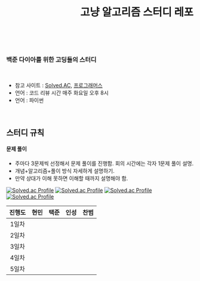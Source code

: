 <header align="center" style="text-align: center">
  
  # 　　　　　　　고냥 알고리즘 스터디 레포
</header><br>

### 백준 다이아를 위한 고딩들의 스터디
<br>

* 참고 사이트 : [Solved.AC](https://solved.ac/), [프로그래머스](https://programmers.co.kr/)
* 언어 : 코드 리뷰 시간 매주 화요일 오후 8시
* 언어 : 파이썬
<br>

## 스터디 규칙

#### 문제 풀이
* 주마다 3문제씩 선정해서 문제 풀이를 진행함. 회의 시간에는 각자 1문제 풀이 설명.
* 개념+알고리즘+풀이 방식 자세하게 설명하기.
* 만약 상대가 이해 못하면 이해할 때까지 설명해야 함.


[![Solved.ac Profile](http://mazassumnida.wtf/api/v2/generate_badge?boj=qetqet910)](https://solved.ac/qetqet910/)
[![Solved.ac Profile](http://mazassumnida.wtf/api/v2/generate_badge?boj=wns4126)](https://solved.ac/wns4126/)
[![Solved.ac Profile](http://mazassumnida.wtf/api/v2/generate_badge?boj=ji560413)](https://solved.ac/ji560413/)
[![Solved.ac Profile](http://mazassumnida.wtf/api/v2/generate_badge?boj=ghddls7799)](https://solved.ac/ghddls7799/)

| 진행도 | 현민 | 택준 | 인성 | 찬범 | 
| :--: | :--: | :--: | :--: | :--: | 
| 1일차 |   |    |   |   |
| 2일차 |   |    |   |   |
| 3일차 |   |    |   |   |
| 4일차 |   |    |   |   |
| 5일차 |   |    |   |   |
